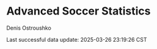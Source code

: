 # Advanced Soccer Statistics
Denis Ostroushko

<!-- gfm -->

Last successful data update: 2025-03-26 23:19:26 CST
